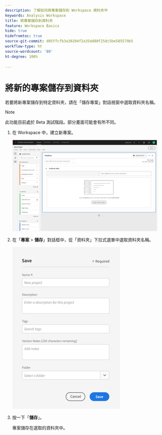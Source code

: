 ```yaml
---
description: 了解如何將專案儲存到 Workspace 資料夾中
keywords: Analysis Workspace
title: 將專案儲存到資料夾
feature: Workspace Basics
hide: true
hidefromtoc: true
source-git-commit: d05ffcfb3a30204f2a35dd80f25dc5be585579b5
workflow-type: ht
source-wordcount: '80'
ht-degree: 100%

---
```



# 將新的專案儲存到資料夾

若要將新專案儲存到特定資料夾，請在「儲存專案」對話視窗中選取資料夾名稱。

>[!NOTE]
>
>此功能目前處於 Beta 測試階段。部分畫面可能會有所不同。

1. 在 Workspace 中，建立新專案。

   ![](/help/analyze/analysis-workspace/build-workspace-project/assets/save-to-folder1.png)

1. 在「**專案** > **儲存**」對話框中，從「資料夾」下拉式選單中選取資料夾名稱。

   ![](/help/analyze/analysis-workspace/build-workspace-project/assets/save-to-folder2.png)

1. 按一下「**儲存**」。

   專案儲存在選取的資料夾中。

